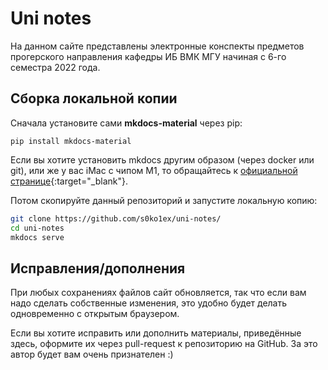 # Uni notes

На данном сайте представлены электронные конспекты предметов прогерского направления кафедры ИБ ВМК МГУ начиная с 6-го семестра 2022 года.

## Сборка локальной копии

Сначала установите сами **mkdocs-material** через pip:

```
pip install mkdocs-material
```

Если вы хотите установить mkdocs другим образом (через docker или git), или же у вас iMac с чипом M1, то обращайтесь к [официальной странице](https://squidfunk.github.io/mkdocs-material/getting-started/){:target="_blank"}.

Потом скопируйте данный репозиторий и запустите локальную копию:

```zsh
git clone https://github.com/s0ko1ex/uni-notes/
cd uni-notes
mkdocs serve
```

## Исправления/дополнения

При любых сохранениях файлов сайт обновляется, так что если вам надо сделать собственные изменения, это удобно будет делать одновременно с открытым браузером.

Если вы хотите исправить или дополнить материалы, приведённые здесь, оформите их через pull-request к репозиторию на GitHub. За это автор будет вам очень признателен :)
